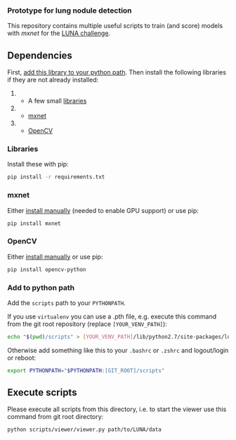 ### Prototype for lung nodule detection

This repository contains multiple useful scripts to train (and score) models
with *mxnet* for the [LUNA challenge](https://luna16.grand-challenge.org/).

## Dependencies

First, [add this library to your python path](#add-to-python-path).
Then install the following libraries if they are not already installed:

1. - A few small [libraries](#libraries)
2. - [mxnet](#mxnet)
3. - [OpenCV](#opencv)

### Libraries

Install these with pip:
```bash
pip install -r requirements.txt
```

### mxnet

Either [install manually](https://mxnet.incubator.apache.org/get_started/install.html)
(needed to enable GPU support) or use pip:
```bash
pip install mxnet
```

### OpenCV

Either [install manually](http://opencv.org/releases.html) or use pip:
```bash
pip install opencv-python
```

### Add to python path

Add the `scripts` path to your `PYTHONPATH`.

If you use `virtualenv` you can use a .pth file, e.g. execute this command
from the git root repository (replace `[YOUR_VENV_PATH]`):
```bash
echo "$(pwd)/scripts" > [YOUR_VENV_PATH]/lib/python2.7/site-packages/lucad.pth
```

Otherwise add something like this to your `.bashrc` or `.zshrc` and
logout/login or reboot:

```bash
export PYTHONPATH="$PYTHONPATH:[GIT_ROOT]/scripts"
```

## Execute scripts

Please execute all scripts from this directory, i.e. to start the viewer use this
command from git root directory:
```
python scripts/viewer/viewer.py path/to/LUNA/data
```

